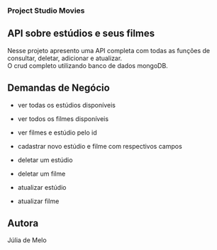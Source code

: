 ### Project Studio Movies

## API sobre estúdios e seus filmes

Nesse projeto apresento uma API completa com todas as funções de consultar, deletar, adicionar e atualizar. <br />
O crud completo utilizando banco de dados mongoDB.

## Demandas de Negócio

- ver todas os estúdios disponíveis<br />
- ver todos os filmes disponíveis<br />
- ver filmes e estúdio pelo id<br />

- cadastrar novo estúdio e filme com respectivos campos<br />

- deletar um estúdio<br />
- deletar um filme<br />

- atualizar estúdio<br />
- atualizar filme<br />

## Autora

Júlia de Melo
